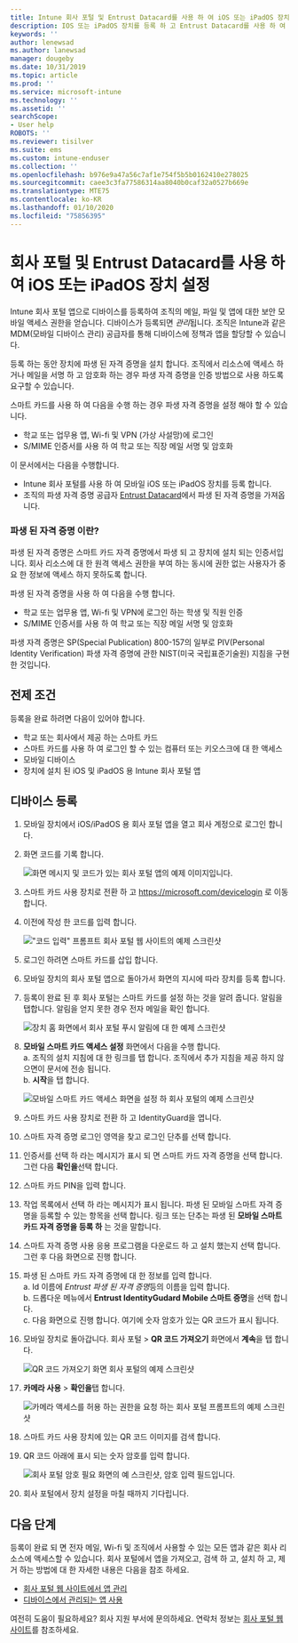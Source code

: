 ```yaml
---
title: Intune 회사 포털 및 Entrust Datacard를 사용 하 여 iOS 또는 iPadOS 장치 등록
description: IOS 또는 iPadOS 장치를 등록 하 고 Entrust Datacard를 사용 하 여 파생 된 자격 증명 인증을 설정 합니다.
keywords: ''
author: lenewsad
ms.author: lanewsad
manager: dougeby
ms.date: 10/31/2019
ms.topic: article
ms.prod: ''
ms.service: microsoft-intune
ms.technology: ''
ms.assetid: ''
searchScope:
- User help
ROBOTS: ''
ms.reviewer: tisilver
ms.suite: ems
ms.custom: intune-enduser
ms.collection: ''
ms.openlocfilehash: b976e9a47a56c7af1e754f5b5b0162410e278025
ms.sourcegitcommit: caee3c3fa77586314aa8040b0caf32a0527b669e
ms.translationtype: MTE75
ms.contentlocale: ko-KR
ms.lasthandoff: 01/10/2020
ms.locfileid: "75856395"
---
```

# <a name="set-up-ios-or-ipados-device-with-company-portal-and-entrust-datacard"></a>회사 포털 및 Entrust Datacard를 사용 하 여 iOS 또는 iPadOS 장치 설정

Intune 회사 포털 앱으로 디바이스를 등록하여 조직의 메일, 파일 및 앱에 대한 보안 모바일 액세스 권한을 얻습니다. 디바이스가 등록되면 *관리*됩니다. 조직은 Intune과 같은 MDM(모바일 디바이스 관리) 공급자를 통해 디바이스에 정책과 앱을 할당할 수 있습니다.  

등록 하는 동안 장치에 파생 된 자격 증명을 설치 합니다. 조직에서 리소스에 액세스 하거나 메일을 서명 하 고 암호화 하는 경우 파생 자격 증명을 인증 방법으로 사용 하도록 요구할 수 있습니다. 

스마트 카드를 사용 하 여 다음을 수행 하는 경우 파생 자격 증명을 설정 해야 할 수 있습니다.  

* 학교 또는 업무용 앱, Wi-fi 및 VPN (가상 사설망)에 로그인
* S/MIME 인증서를 사용 하 여 학교 또는 직장 메일 서명 및 암호화  

이 문서에서는 다음을 수행합니다.  

   * Intune 회사 포털를 사용 하 여 모바일 iOS 또는 iPadOS 장치를 등록 합니다.  
   * 조직의 파생 자격 증명 공급자 [Entrust Datacard](https://www.entrustdatacard.com/)에서 파생 된 자격 증명을 가져옵니다.  

### <a name="what-are-derived-credentials"></a>파생 된 자격 증명 이란?  
파생 된 자격 증명은 스마트 카드 자격 증명에서 파생 되 고 장치에 설치 되는 인증서입니다. 회사 리소스에 대 한 원격 액세스 권한을 부여 하는 동시에 권한 없는 사용자가 중요 한 정보에 액세스 하지 못하도록 합니다.  

파생 된 자격 증명을 사용 하 여 다음을 수행 합니다. 
* 학교 또는 업무용 앱, Wi-fi 및 VPN에 로그인 하는 학생 및 직원 인증
* S/MIME 인증서를 사용 하 여 학교 또는 직장 메일 서명 및 암호화

파생 자격 증명은 SP(Special Publication) 800-157의 일부로 PIV(Personal Identity Verification) 파생 자격 증명에 관한 NIST(미국 국립표준기술원) 지침을 구현한 것입니다.  

## <a name="prerequisites"></a>전제 조건

 등록을 완료 하려면 다음이 있어야 합니다.

* 학교 또는 회사에서 제공 하는 스마트 카드
* 스마트 카드를 사용 하 여 로그인 할 수 있는 컴퓨터 또는 키오스크에 대 한 액세스
* 모바일 디바이스
* 장치에 설치 된 iOS 및 iPadOS 용 Intune 회사 포털 앱  


## <a name="enroll-device"></a>디바이스 등록  
1. 모바일 장치에서 iOS/iPadOS 용 회사 포털 앱을 열고 회사 계정으로 로그인 합니다.  

2. 화면 코드를 기록 합니다.  

    ![화면 메시지 및 코드가 있는 회사 포털 앱의 예제 이미지입니다.](./media/copy-code-intercede.png)   

3. 스마트 카드 사용 장치로 전환 하 고 https://microsoft.com/devicelogin 로 이동 합니다. 
4. 이전에 작성 한 코드를 입력 합니다.  

    !["코드 입력" 프롬프트 회사 포털 웹 사이트의 예제 스크린샷](./media/enter-code-intercede.png)   

5. 로그인 하려면 스마트 카드를 삽입 합니다.   
6. 모바일 장치의 회사 포털 앱으로 돌아가서 화면의 지시에 따라 장치를 등록 합니다.  
7. 등록이 완료 된 후 회사 포털는 스마트 카드를 설정 하는 것을 알려 줍니다. 알림을 탭합니다. 알림을 얻지 못한 경우 전자 메일을 확인 합니다.   

    ![장치 홈 화면에서 회사 포털 푸시 알림에 대 한 예제 스크린샷](./media/action-required-in-app-intercede.png)  

8. **모바일 스마트 카드 액세스 설정** 화면에서 다음을 수행 합니다.   
    a. 조직의 설치 지침에 대 한 링크를 탭 합니다. 조직에서 추가 지침을 제공 하지 않으면이 문서에 전송 됩니다.  
    b. **시작**을 탭 합니다.  

    ![모바일 스마트 카드 액세스 화면을 설정 하 회사 포털의 예제 스크린샷](./media/smart-card-info-intercede.png)

9. 스마트 카드 사용 장치로 전환 하 고 IdentityGuard을 엽니다. 
10. 스마트 자격 증명 로그인 영역을 찾고 로그인 단추를 선택 합니다.  
11. 인증서를 선택 하 라는 메시지가 표시 되 면 스마트 카드 자격 증명을 선택 합니다. 그런 다음 **확인을**선택 합니다. 
12. 스마트 카드 PIN을 입력 합니다.  
13. 작업 목록에서 선택 하 라는 메시지가 표시 됩니다. 파생 된 모바일 스마트 자격 증명을 등록할 수 있는 항목을 선택 합니다. 링크 또는 단추는 파생 된 **모바일 스마트 카드 자격 증명을 등록 하** 는 것을 말합니다.  
14. 스마트 자격 증명 사용 응용 프로그램을 다운로드 하 고 설치 했는지 선택 합니다. 그런 후 다음 화면으로 진행 합니다.   
15. 파생 된 스마트 카드 자격 증명에 대 한 정보를 입력 합니다.  
    a. Id 이름에 *Entrust 파생 된 자격 증명*등의 이름을 입력 합니다.  
    b. 드롭다운 메뉴에서 **Entrust IdentityGudard Mobile 스마트 증명**을 선택 합니다.  
    c. 다음 화면으로 진행 합니다. 여기에 숫자 암호가 있는 QR 코드가 표시 됩니다.  

16. 모바일 장치로 돌아갑니다. 회사 포털 > **QR 코드 가져오기** 화면에서 **계속**을 탭 합니다. 

    ![QR 코드 가져오기 화면 회사 포털의 예제 스크린샷](./media/get-qr-code-intercede.png)  
17. **카메라 사용** > **확인을**탭 합니다.  

    ![카메라 액세스를 허용 하는 권한을 요청 하는 회사 포털 프롬프트의 예제 스크린샷](./media/allow-cp-camera-access-intercede.png)  
18. 스마트 카드 사용 장치에 있는 QR 코드 이미지를 검색 합니다.  
19. QR 코드 아래에 표시 되는 숫자 암호를 입력 합니다.  

    ![회사 포털 암호 필요 화면의 예 스크린샷, 암호 입력 필드입니다.](./media/enter-password-derived-credentials.png)   

20. 회사 포털에서 장치 설정을 마칠 때까지 기다립니다.  


## <a name="next-steps"></a>다음 단계  
등록이 완료 되 면 전자 메일, Wi-fi 및 조직에서 사용할 수 있는 모든 앱과 같은 회사 리소스에 액세스할 수 있습니다. 회사 포털에서 앱을 가져오고, 검색 하 고, 설치 하 고, 제거 하는 방법에 대 한 자세한 내용은 다음을 참조 하세요.

* [회사 포털 웹 사이트에서 앱 관리](manage-apps-cpweb.md)  
* [디바이스에서 관리되는 앱 사용](use-managed-apps-on-your-device-ios.md)  

여전히 도움이 필요하세요? 회사 지원 부서에 문의하세요. 연락처 정보는 [회사 포털 웹 사이트](https://go.microsoft.com/fwlink/?linkid=2010980)를 참조하세요.  
